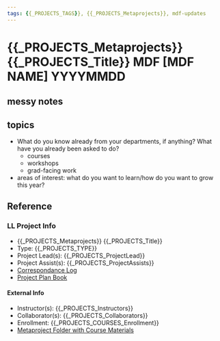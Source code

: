 ```yaml
---
tags: {{_PROJECTS_TAGS}}, {{_PROJECTS_Metaprojects}}, mdf-updates
---
```

# {{_PROJECTS_Metaprojects}} {{_PROJECTS_Title}} MDF [MDF NAME] YYYYMMDD

## messy notes

## topics

* What do you know already from your departments, if anything? What have you already been asked to do?
    * courses
    * workshops 
    * grad-facing work
* areas of interest: what do you want to learn/how do you want to grow this year?

## Reference
### LL Project Info
* {{_PROJECTS_Metaprojects}} {{_PROJECTS_Title}}
* Type: {{_PROJECTS_TYPE}}
* Project Lead(s): {{_PROJECTS_ProjectLead}}
* Project Assist(s): {{_PROJECTS_ProjectAssists}}
* [Correspondance Log]({{_PROJECTS_METAPROJECTS_CorrespondanceLog}})
* [Project Plan Book]({{ProjectPlanBookUrl}})

#### External Info
* Instructor(s): {{_PROJECTS_Instructors}}
* Collaborator(s): {{_PROJECTS_Collaborators}}
* Enrollment: {{_PROJECTS_COURSES_Enrollment}}
* [Metaproject Folder with Course Materials]({{_PROJECTS_AssociatedMetaprojectFolder}})